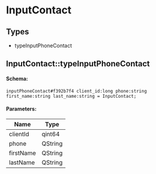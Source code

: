 # InputContact

## Types

* typeInputPhoneContact

## InputContact::typeInputPhoneContact

#### Schema:

`inputPhoneContact#f392b7f4 client_id:long phone:string first_name:string last_name:string = InputContact;`

#### Parameters:

|Name|Type|
|----|----|
|clientId|qint64|
|phone|QString|
|firstName|QString|
|lastName|QString|

